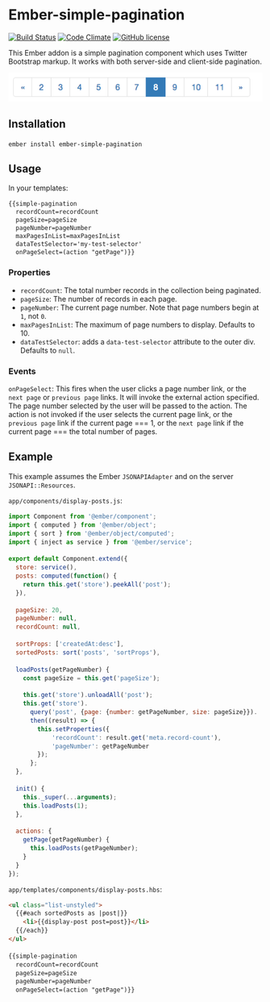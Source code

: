 # Ember-simple-pagination

[![Build Status](https://travis-ci.org/twbrandt/ember-simple-pagination.svg?branch=master)](https://travis-ci.org/twbrandt/ember-simple-pagination)
[![Code Climate](https://codeclimate.com/github/twbrandt/ember-simple-pagination/badges/gpa.svg)](https://codeclimate.com/github/twbrandt/ember-simple-pagination)
[![GitHub license](https://img.shields.io/badge/license-MIT-blue.svg)](https://raw.githubusercontent.com/twbrandt/ember-simple-pagination/master/LICENSE.md)

This Ember addon is a simple pagination component which uses Twitter Bootstrap markup. It works with both server-side and client-side pagination.

![screenshot](screenshots/ember-simple-pagination-screenshot.png)

## Installation

`ember install ember-simple-pagination`

## Usage

In your templates:

```
{{simple-pagination
  recordCount=recordCount
  pageSize=pageSize
  pageNumber=pageNumber
  maxPagesInList=maxPagesInList
  dataTestSelector='my-test-selector'
  onPageSelect=(action "getPage")}}
```
### Properties
- `recordCount`: The total number records in the collection being paginated.
- `pageSize`: The number of records in each page.
- `pageNumber`: The current page number. Note that page numbers begin at `1`, not `0`.
- `maxPagesInList`: The maximum of page numbers to display. Defaults to 10.
- `dataTestSelector`: adds a `data-test-selector` attribute to the outer div. Defaults to `null`.

### Events
`onPageSelect`: This fires when the user clicks a page number link, or the `next page` or `previous page` links. It will invoke the external action specified. The page number selected by the user will be passed to the action. The action is not invoked if the user selects the current page link, or the `previous page` link if the current page === 1, or the `next page` link if the current page === the total number of pages.

## Example

This example assumes the Ember `JSONAPIAdapter` and on the server `JSONAPI::Resources`.

`app/components/display-posts.js`:
```javascript
import Component from '@ember/component';
import { computed } from '@ember/object';
import { sort } from '@ember/object/computed';
import { inject as service } from '@ember/service';

export default Component.extend({
  store: service(),
  posts: computed(function() {
    return this.get('store').peekAll('post');
  }),

  pageSize: 20,
  pageNumber: null,
  recordCount: null,

  sortProps: ['createdAt:desc'],
  sortedPosts: sort('posts', 'sortProps'),

  loadPosts(getPageNumber) {
    const pageSize = this.get('pageSize');

    this.get('store').unloadAll('post');
    this.get('store').
      query('post', {page: {number: getPageNumber, size: pageSize}}).
      then((result) => {
        this.setProperties({
        	'recordCount': result.get('meta.record-count'),
        	'pageNumber': getPageNumber
        });
      };
  },

  init() {
    this._super(...arguments);
    this.loadPosts(1);
  },

  actions: {
    getPage(getPageNumber) {
      this.loadPosts(getPageNumber);
    }
  }
});
```

`app/templates/components/display-posts.hbs`:
```html
<ul class="list-unstyled">
  {{#each sortedPosts as |post|}}
    <li>{{display-post post=post}}</li>
  {{/each}}
</ul>

{{simple-pagination
  recordCount=recordCount
  pageSize=pageSize
  pageNumber=pageNumber
  onPageSelect=(action "getPage")}}
```
